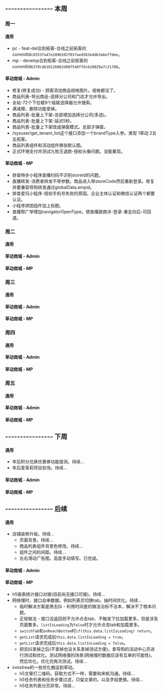 ## ---------------- 本周

### 周一
#### 通用
* pc - feat-del合到拓客-合线之前拓客的commitId`c0353fa47e189b502f037aed363e4db3a6effdee`。
* mp - develop合到拓客-合线之前拓客的commitId`6370cdb10126062d98f540ffdcb10829a7c21780`。
#### 草动商城 - Admin
* 修复(修复成功) - 顾客添加商品规格图片。规格都没了。
* 商品列表-导出商品-选择分公司和门店才允许导出。
* 全站-72个下拉框9个级联选择器允许搜索。
* 满减赠，删除功能拿掉。
* 商品列表-批量上下架-总部增加选择分公司(多选)。
* 商品列表-批量上下架-延迟5秒。
* 商品列表-批量上下架改成弹窗模式。总部才弹窗。
* /sysuser/get_tenant_list这个接口添加一个brandType入参。类型 1草动 2五五拓客。
* 商品列表组件和活动组件换张默认图。
* 正式环境支付并测试九牧王退款-授权头像问题。没能重现。
#### 草动商城 - MP
* 排查特步小程序直播扫码不识别storeId的问题。
* 直播转发-消费者转发不带参数。商品进入带storeCode然后重新登录。修复并要兼容导购转发通过globalData.empid。
* 排查爱玛小程序-授权手机号失败的原因。企业主体认证和微信认证两个都要认证。
* 小程序拼团组件加上标题。
* 直播帮广举增加navigatorOpenType。使直播跳商详-登录-重定向后-可回退。

### 周二
#### 通用
#### 草动商城 - Admin
#### 草动商城 - MP

### 周三
#### 通用
#### 草动商城 - Admin
#### 草动商城 - MP

### 周四
#### 通用
#### 草动商城 - Admin
#### 草动商城 - MP

### 周五
#### 通用
#### 草动商城 - Admin
#### 草动商城 - MP

## ---------------- 下周
#### 通用
* 年后积分兑换优惠券功能提测。待续...
* 年后爱茉莉项目驻场。待续...
#### 草动商城 - Admin
#### 草动商城 - MP

## ---------------- 后续
#### 通用
* 店铺装修升级。待续...
  - 页面背景。待续...
  - 商品列表组件背景色修改。待续...
  - 组件之间的间距。待续...
  - 左右滑动广告图。高度手动填写。已完成。
#### 草动商城 - Admin
#### 草动商城 - MP
* h5报表统计接口对接(目前尚无接口可接)。待续...
* 网络慢时，接口会串数据。例如列表页切换tab。抽时间优化。待续...
  - 临时解决方案是用去抖 - 利用时间差的做法治标不治本，解决不了根本问题。
  - 正规做法 - 接口没返回则不允许点击tab、不触发下拉加载更多。但是涉及页面繁多。`listIsLoading`为`false`时才允许点击tab和加载更多。
  - `switchTab`和`onReachBottom`时`if(this.data.listIsLoading) return`。
  - `getList`请求完成前`this.data.listIsLoading = true`。
  - `getList`请求完成后`this.data.listIsLoading = false`。
  - 把去抖拿掉之后(不拿掉也没关系拿掉测试方便)。拿导购的活动中心页进行测试和优化。测试网络慢的场景(网络慢时数据应该有互串的可能性)。然后优化。优化完再次测试。待续...
* innisfree的一些优化搬运到草动。
  - h5文章打二维码，获取方式不一样，需要和宋帆沟通。待续...
  - h5任务列表和任务步骤过滤，只留文章的，以及字段更换。待续...
  - h5任务列表分页异常。待续...
